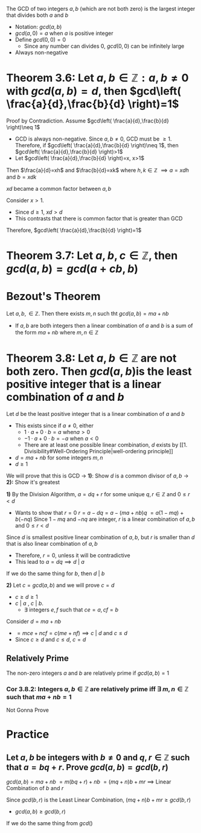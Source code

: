 The GCD of two integers $a,b$ (which are not both zero) is the largest integer that divides both $a$ and $b$
- Notation: $gcd(a,b)$
- $gcd(a,0)=a$ when $a$ is positive integer
- Define $gcd(0,0)=0$
	- Since any number can divides 0, $gcd(0,0)$ can be infinitely large
- Always non-negative

# Theorem 3.6: Let $a,b\in\mathbb{Z}: a,b \neq 0$ with $gcd(a,b)=d$, then $gcd\left( \frac{a}{d},\frac{b}{d} \right)=1$
Proof by Contradiction. Assume $gcd\left( \frac{a}{d},\frac{b}{d} \right)\neq 1$ 
- GCD is always non-negative. Since $a,b\neq 0$, GCD must be $\ge {1}$. Therefore, if $gcd\left( \frac{a}{d},\frac{b}{d} \right)\neq 1$, then $gcd\left( \frac{a}{d},\frac{b}{d} \right)>1$
- Let $gcd\left( \frac{a}{d},\frac{b}{d} \right)=x, x>1$

Then $\frac{a}{d}=xh$ and $\frac{b}{d}=xk$ where $h,k\in\mathbb{Z}$
 $\implies a=xdh$ and $b=xdk$

$xd$ became a common factor between $a,b$

Consider $x>1$.
- Since $d\geq 1$, $xd>d$
- This contrasts that there is common factor that is greater than GCD

Therefore, $gcd\left( \frac{a}{d},\frac{b}{d} \right)=1$

# Theorem 3.7: Let $a,b,c\in\mathbb{Z}$, then $gcd(a,b)=gcd(a+cb, b)$


# Bezout's Theorem
Let $a,b,\in\mathbb{Z}$. Then there exists $m,n$ such tht $gcd(a,b)=ma+nb$
- If $a,b$ are both integers then a linear combination of $a$ and $b$ is a sum of the form $ma+nb$ where $m,n\in\mathbb{Z}$

# Theorem 3.8: Let $a,b\in\mathbb{Z}$ are not both zero. Then $gcd(a,b)$is the least positive integer that is a linear combination of $a$ and $b$
Let $d$ be the least positive integer that is a linear combination of $a$ and $b$
- This exists since if $a\neq 0$, either
	- $1\cdot a+0\cdot b=a$ when$a>0$
	- $-1\cdot a+0\cdot b=-a$ when $a<0$
	- There are at least one possible linear combination, $d$ exists by [[1. Divisibility#Well-Ordering Principle|well-ordering principle]]
- $d=ma+nb$ for some integers $m,n$
- $d\geq 1$

We will prove that this is GCD
 $\to$ **1)**: Show $d$ is a common divisor of $a,b$
 $\to$ **2):** Show it's greatest

**1)**
By the Division Algorithm, $a=dq+r$ for some unique $q,r\in\mathbb{Z}$ and $0\leq r<d$
- Wants to show that $r=0$
	$r=a-dq=a-(ma+nb)q$ 
	$=a(1-mq)+b(-nq)$
	Since $1-mq$ and $-nq$ are integer, $r$ is a linear combination of $a,b$ and $0\leq r<d$ 
	
Since $d$ is smallest positive linear combination of $a,b$, but $r$ is smaller than $d$ that is also linear combination of $a,b$
- Therefore, $r=0$, unless it will be contradictive
- This lead to $a=dq\implies d\text{ | }a$

If we do the same thing for $b$, then $d\text{ | }b$

**2)**
Let $c=gcd(a,b)$ and we will prove $c=d$
- $c\geq d\geq 1$
- $c\text{ | }a\text{ , } c\text{ | }b$. 
	- $\exists \text{ }$ integers $e,f$ such that $ce=a, cf=b$

Consider $d=ma+nb$
- $=mce+ncf=c(me+nf)\implies c\text{ | }d\text{ and }c\leq d$
- Since $c\geq d\text{ and } c\leq d$, $c=d$

## Relatively Prime
The non-zero integers $a$ and $b$ are relatively prime if $gcd(a,b)=1$

### Cor 3.8.2: Integers $a,b\in\mathbb{Z}$ are relatively prime iff $\exists \text{ }m,n\in\mathbb{Z}$ such that $ma+nb=1$
Not Gonna Prove

# Practice
## Let $a,b$ be integers with $b\neq 0$ and $q,r\in\mathbb{Z}$ such that $a=bq+r$. Prove $gcd(a,b)=gcd(b,r)$
$gcd(a,b)=ma+nb$
  $=m(bq+r)+nb$
  $=(mq+n)b+mr$
  $\implies$ Linear Combination of $b$ and $r$

Since $gcd(b,r)$ is the Least Linear Combination, $(mq+n)b+mr\geq gcd(b,r)$
- $gcd(a,b)\geq gcd(b,r)$

If we do the same thing from $gcd()$